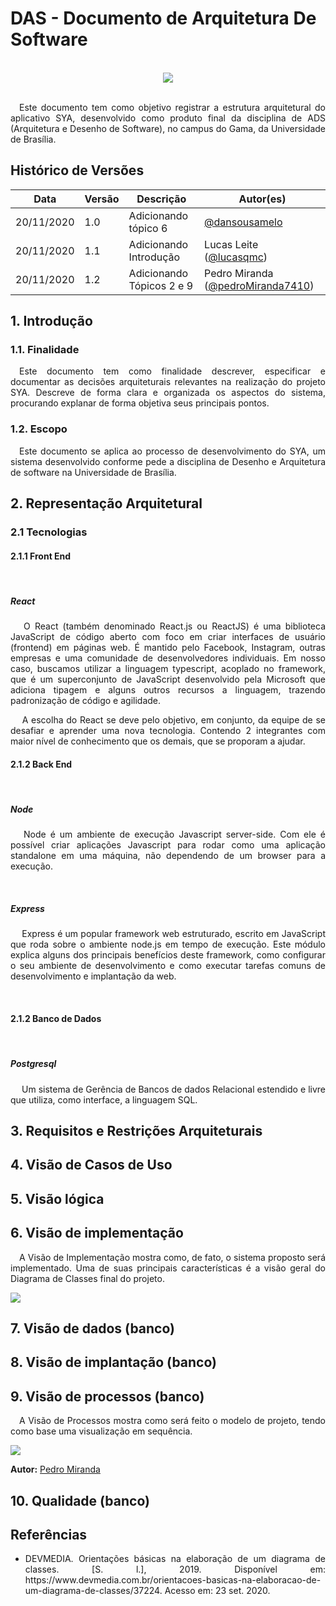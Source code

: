 # DAS - Documento de Arquitetura De Software
<br>
<div style="display: flex; justify-content: center; align-items:center;">
    <img src="https://unbarqdsw.github.io/2020.1_G11_SYA/assets/das/icon.png">
</div>
<br>

<p align="justify">&emsp;Este documento tem como objetivo registrar a estrutura arquitetural do aplicativo SYA, desenvolvido como produto final da disciplina de ADS (Arquitetura e Desenho de Software), no campus do Gama, da Universidade de Brasília.</p>

## **Histórico de Versões**
Data | Versão | Descrição | Autor(es) 
---- | ----------- | ------ | ---------
20/11/2020 | 1.0 | Adicionando tópico 6 | [@dansousamelo](http://github.com/dansousamelo)
20/11/2020 | 1.1 | Adicionando Introdução | Lucas Leite ([@lucasqmc](http://github.com/lucasqmc))
20/11/2020 | 1.2 | Adicionando Tópicos 2 e 9 | Pedro Miranda ([@pedroMiranda7410](http://github.com/pedroMiranda7410))

## **1. Introdução**

### **1.1. Finalidade**

<p align="justify">&emsp;Este documento tem como finalidade descrever, especificar e documentar as decisões arquiteturais relevantes na realização do projeto SYA. Descreve de forma clara e organizada os aspectos do sistema, procurando explanar de forma objetiva seus principais pontos. </p>

### **1.2. Escopo**

<p align="justify">&emsp;Este documento se aplica ao processo de desenvolvimento do SYA, um sistema desenvolvido conforme pede a disciplina de Desenho e Arquitetura de software na Universidade de Brasília. </p>

## **2. Representação Arquitetural**
### **2.1 Tecnologias**
#### **2.1.1 Front End**
<br>

##### **React**
<p align="justify">&emsp;
    O React (também denominado React.js ou ReactJS) é uma biblioteca JavaScript de código aberto com foco em criar interfaces de usuário (frontend) em páginas web. É mantido pelo Facebook, Instagram, outras empresas e uma comunidade de desenvolvedores individuais. Em nosso caso, buscamos utilizar a linguagem typescript, acoplado no framework, que é um superconjunto de JavaScript desenvolvido pela Microsoft que adiciona tipagem e alguns outros recursos a linguagem, trazendo padronização de código e agilidade.
</p>
<p align="justify">&emsp;
    A escolha do React se deve pelo objetivo, em conjunto, da equipe de se desafiar e aprender uma nova tecnologia. Contendo 2 integrantes com maior nível de conhecimento que os demais, que se proporam a ajudar.
</p>

#### **2.1.2 Back End**
<br>

##### **Node**
<p align="justify">&emsp;
    Node é um ambiente de execução Javascript server-side. Com ele é possível criar aplicações Javascript para rodar como uma aplicação standalone em uma máquina, não dependendo de um browser para a execução.
</p>
<br>

##### **Express**
<p align="justify">&emsp;
    Express é um popular framework web estruturado, escrito em JavaScript que roda sobre o ambiente node.js em tempo de execução. Este módulo explica alguns dos principais benefícios deste framework, como configurar o seu ambiente de desenvolvimento e como executar tarefas comuns de desenvolvimento e implantação da web.
</p>
<br>

#### **2.1.2 Banco de Dados**
<br>

##### **Postgresql**
<p align="justify">&emsp;
    Um sistema de Gerência de Bancos de dados Relacional estendido e livre que utiliza, como interface, a linguagem SQL.
</p>

## **3. Requisitos e Restrições Arquiteturais**

## **4. Visão de Casos de Uso**

## **5. Visão lógica**

## **6. Visão de implementação**
<p align="justify">&emsp;A Visão de Implementação mostra como, de fato, o sistema proposto será implementado. Uma de suas principais características é a visão geral do Diagrama de Classes final do projeto.</p>

<img src="https://unbarqdsw.github.io/2020.1_G11_SYA/assets/das/classes.png">

## **7. Visão de dados (banco)**

## **8. Visão de implantação (banco)**

## **9. Visão de processos (banco)**
<p align="justify">&emsp;A Visão de Processos mostra como será feito o modelo de projeto, tendo como base uma visualização em sequência.</p>

<img src="https://unbarqdsw.github.io/2020.1_G11_SYA/assets/das/Diagrama_Sequencia.png">

<p align="justify">
    <strong>Autor:</strong> <a href="http://github.com/pedroMiranda7410">Pedro Miranda</a>
</p>

## **10. Qualidade (banco)**


## **Referências**

 * <p align="justify">DEVMEDIA. Orientações básicas na elaboração de um diagrama de classes. [S. l.], 2019. Disponível em: https://www.devmedia.com.br/orientacoes-basicas-na-elaboracao-de-um-diagrama-de-classes/37224. Acesso em: 23 set. 2020.</p>




